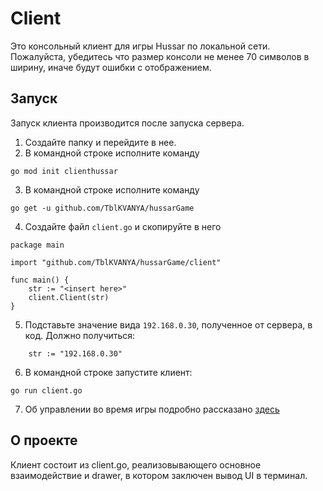 # Client
Это консольный клиент для игры Hussar по локальной сети. Пожалуйста, убедитесь что размер консоли не менее 70 символов в ширину, иначе будут ошибки с отображением.

## Запуск
Запуск клиента производится после запуска сервера.
1. Создайте папку и перейдите в нее.
2. В командной строке исполните команду 
```
go mod init clienthussar
```
3. В командной строке исполните команду
```
go get -u github.com/TblKVANYA/hussarGame
```
4. Создайте файл `client.go` и скопируйте в него 
```
package main

import "github.com/TblKVANYA/hussarGame/client"

func main() {
    str := "<insert here>"
    client.Client(str)
}
``` 
5. Подставьте значение вида `192.168.0.30`, полученное от сервера, в код. Должно получиться: 
```
    str := "192.168.0.30"
```

6. В командной строке запустите клиент:
```
go run client.go
```
7. Об управлении во время игры подробно рассказано [здесь](/client/drawer/)

## О проекте
Клиент состоит из client.go, реализовывающего основное взаимодействие и drawer, в котором заключен вывод UI в терминал. 

